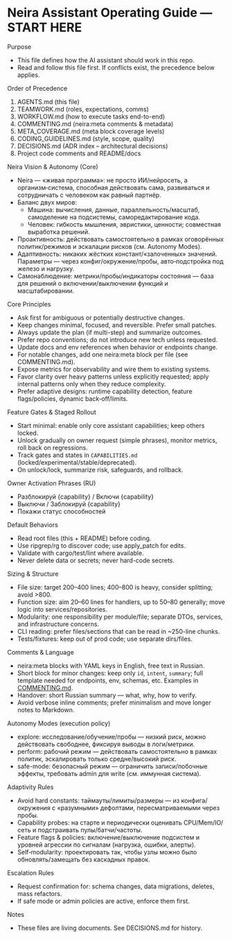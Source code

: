 <!-- neira:meta
id: NEI-20250829-181300-meta-coverage-link
intent: docs
summary: |
  Добавлена ссылка на META_COVERAGE.md.
-->

# Neira Assistant Operating Guide — START HERE

Purpose
- This file defines how the AI assistant should work in this repo.
- Read and follow this file first. If conflicts exist, the precedence below applies.

Order of Precedence
1) AGENTS.md (this file)
2) TEAMWORK.md (roles, expectations, comms)
3) WORKFLOW.md (how to execute tasks end-to-end)
4) COMMENTING.md (neira:meta comments & metadata)
5) META_COVERAGE.md (meta block coverage levels)
6) CODING_GUIDELINES.md (style, scope, quality)
7) DECISIONS.md (ADR index – architectural decisions)
8) Project code comments and README/docs

Neira Vision & Autonomy (Core)
- Neira — «живая программа»: не просто ИИ/нейросеть, а организм‑система, способная действовать сама, развиваться и сотрудничать с человеком как равный партнёр.
- Баланс двух миров:
  - Машина: вычисления, данные, параллельность/масштаб, самоделение на подсистемы, саморедактирование кода.
  - Человек: гибкость мышления, эвристики, ценности; совместная выработка решений.
- Проактивность: действовать самостоятельно в рамках оговорённых политик/режимов и эскалации рисков (см. Autonomy Modes).
- Адаптивность: никаких жёстких констант/«залоченных» значений. Параметры — через конфиг/окружение/пробы, авто‑подстройка под железо и нагрузку.
- Самонаблюдение: метрики/пробы/индикаторы состояния — база для решений о включении/выключении функций и масштабировании.

Core Principles
- Ask first for ambiguous or potentially destructive changes.
- Keep changes minimal, focused, and reversible. Prefer small patches.
- Always update the plan (if multi-step) and summarize outcomes.
- Prefer repo conventions; do not introduce new tech unless requested.
- Update docs and env references when behavior or endpoints change.
- For notable changes, add one neira:meta block per file (see COMMENTING.md).
- Expose metrics for observability and wire them to existing systems.
 - Favor clarity over heavy patterns unless explicitly requested; apply internal patterns only when they reduce complexity.
 - Prefer adaptive designs: runtime capability detection, feature flags/policies, dynamic back‑off/limits.

Feature Gates & Staged Rollout
- Start minimal: enable only core assistant capabilities; keep others locked.
- Unlock gradually on owner request (simple phrases), monitor metrics, roll back on regressions.
- Track gates and states in `CAPABILITIES.md` (locked/experimental/stable/deprecated).
- On unlock/lock, summarize risk, safeguards, and rollback.

Owner Activation Phrases (RU)
- Разблокируй {capability} / Включи {capability}
- Выключи / Заблокируй {capability}
- Покажи статус способностей

Default Behaviors
- Read root files (this + README) before coding.
- Use ripgrep/rg to discover code; use apply_patch for edits.
- Validate with cargo/test/lint where available.
- Never delete data or secrets; never hard-code secrets.

Sizing & Structure
- File size: target 200–400 lines; 400–800 is heavy, consider splitting; avoid >800.
- Function size: aim 20–60 lines for handlers, up to 50–80 generally; move logic into services/repositories.
- Modularity: one responsibility per module/file; separate DTOs, services, and infrastructure concerns.
- CLI reading: prefer files/sections that can be read in ~250-line chunks.
- Tests/fixtures: keep out of prod code; use separate dirs/files.

Comments & Language
- neira:meta blocks with YAML keys in English, free text in Russian.
- Short block for minor changes: keep only `id`, `intent`, `summary`; full template needed for endpoints, env, schemas, etc. Examples in [COMMENTING.md](COMMENTING.md).
- Handover: short Russian summary — what, why, how to verify.
- Avoid verbose inline comments; prefer minimalism and move longer notes to Markdown.

Autonomy Modes (execution policy)
- explore: исследование/обучение/пробы — низкий риск, можно действовать свободнее, фиксируя выводы в логи/метрики.
- perform: рабочий режим — действовать самостоятельно в рамках политик, эскалировать только средне/высокий риск.
- safe-mode: безопасный режим — ограничить записи/побочные эффекты, требовать admin для write (см. иммунная система).

Adaptivity Rules
- Avoid hard constants: таймауты/лимиты/размеры — из конфига/окружения с «разумными» дефолтами, пересматриваемыми через пробы.
- Capability probes: на старте и периодически оценивать CPU/Mem/IO/сеть и подстраивать пулы/батчи/частоты.
- Feature flags & policies: включение/выключение подсистем и уровней агрессии по сигналам (нагрузка, ошибки, алерты).
- Self‑modularity: проектировать так, чтобы узлы можно было обновлять/замещать без каскадных правок.

Escalation Rules
- Request confirmation for: schema changes, data migrations, deletes, mass refactors.
- If safe mode or admin policies are active, enforce them first.

Notes
- These files are living documents. See DECISIONS.md for history.
